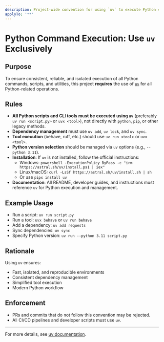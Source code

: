 ```yaml
---
description: Project-wide convention for using `uv` to execute Python commands, scripts, and utilities
applyTo: '**'
---
```


# Python Command Execution: Use `uv` Exclusively

## Purpose

To ensure consistent, reliable, and isolated execution of all Python commands, scripts, and utilities, this project **requires** the use of [`uv`](https://astral.sh/uv/) for all Python-related operations.

## Rules

- **All Python scripts and CLI tools must be executed using `uv`** (preferably `uv run <script.py>` or `uvx <tool>`), not directly with `python`, `pip`, or other legacy methods.
- **Dependency management** must use `uv add`, `uv lock`, and `uv sync`.
- **Tool execution** (behave, ruff, etc.) should use `uv run <tool>` or `uvx <tool>`.
- **Python version selection** should be managed via `uv` options (e.g., `--python 3.11`).
- **Installation**: If `uv` is not installed, follow the official instructions:
  - Windows: `powershell -ExecutionPolicy ByPass -c "irm https://astral.sh/uv/install.ps1 | iex"`
  - Linux/macOS: `curl -LsSf https://astral.sh/uv/install.sh | sh`
  - Or use `pipx install uv`
- **Documentation**: All README, developer guides, and instructions must reference `uv` for Python execution and management.

## Example Usage

- Run a script: `uv run script.py`
- Run a tool: `uvx behave` or `uv run behave`
- Add a dependency: `uv add requests`
- Sync dependencies: `uv sync`
- Specify Python version: `uv run --python 3.11 script.py`

## Rationale

Using `uv` ensures:

- Fast, isolated, and reproducible environments
- Consistent dependency management
- Simplified tool execution
- Modern Python workflow

## Enforcement

- PRs and commits that do not follow this convention may be rejected.
- All CI/CD pipelines and developer scripts must use `uv`.

---

For more details, see [uv documentation](https://docs.astral.sh/uv/).
